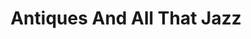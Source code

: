 ---
title: "Antiques And All That Jazz"
url: /great-barrington/antiques-and-all-that-jazz/
shop: Antiquitäten
---